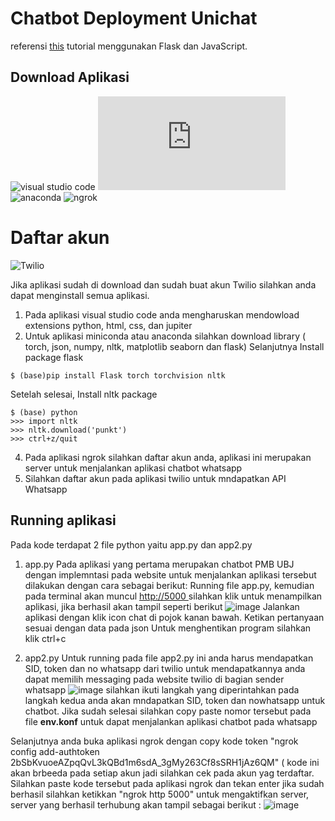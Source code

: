 # Chatbot Deployment Unichat

referensi [this](https://github.com/python-engineer/pytorch-chatbot) tutorial menggunakan Flask dan JavaScript.

## Download Aplikasi 
![visual studio code](https://code.visualstudio.com/download)
![miniconda](https://docs.anaconda.com/free/miniconda/index.html)
![anaconda](https://docs.anaconda.com/free/anaconda/install/windows/)
![ngrok](https://ngrok.com/)

# Daftar akun
![Twilio](https://login.twilio.com/u/signup?state=hKFo2SBHRTNSc091cVZTUjN1ZUdLOEZ2ODAydkJ1WW1ocEtPUKFur3VuaXZlcnNhbC1sb2dpbqN0aWTZIGNDbmVCTUJXTDBtZmE0Qm5fajB4VzBsckpJTHgtVUY0o2NpZNkgTW05M1lTTDVSclpmNzdobUlKZFI3QktZYjZPOXV1cks)

Jika aplikasi sudah di download dan sudah buat akun Twilio silahkan anda dapat menginstall semua aplikasi. 
1. Pada aplikasi visual studio code anda mengharuskan mendowload extensions python, html, css, dan jupiter
2. Untuk aplikasi miniconda atau anaconda silahkan download library ( torch, json, numpy, nltk, matplotlib seaborn dan flask)
Selanjutnya Install package flask
```
$ (base)pip install Flask torch torchvision nltk
```
Setelah selesai, Install nltk package
```
$ (base) python
>>> import nltk
>>> nltk.download('punkt')
>>> ctrl+z/quit
```
4. Pada aplikasi ngrok silahkan daftar akun anda, aplikasi ini merupakan server untuk menjalankan aplikasi chatbot whatsapp
5. Silahkan daftar akun pada aplikasi twilio untuk mndapatkan API Whatsapp

## Running aplikasi 
Pada kode terdapat 2 file python yaitu app.py dan app2.py
1. app.py
Pada aplikasi yang pertama merupakan chatbot PMB UBJ dengan implemntasi pada website untuk menjalankan aplikasi tersebut dilakukan dengan cara sebagai berikut:
Running file app.py, kemudian pada terminal akan muncul [http://5000 ](http://127.0.0.1:5000) silahkan klik untuk menampilkan aplikasi, jika berhasil akan tampil seperti berikut
![image](https://github.com/irma119/chatbot-ubj/assets/110200862/62f03bf7-50f2-4c97-9ff2-6b0b2aebd5be)
Jalankan aplikasi dengan klik icon chat di pojok kanan bawah. Ketikan pertanyaan sesuai dengan data pada json
Untuk menghentikan program silahkan klik ctrl+c

3. app2.py
Untuk running pada file app2.py ini anda harus mendapatkan SID, token dan no whatsapp dari twilio untuk mendapatkannya anda dapat memilih messaging pada website twilio di bagian sender whatsapp
![image](https://github.com/irma119/chatbot-ubj/assets/110200862/5ae00f62-11fb-42f8-90f1-56e42761faf3)
silahkan ikuti langkah yang diperintahkan pada langkah kedua anda akan mndapatkan SID, token dan nowhatsapp untuk chatbot.
Jika sudah selesai silahkan copy paste nomor tersebut pada file **env.konf** untuk dapat menjalankan aplikasi chatbot pada whatsapp

Selanjutnya anda buka aplikasi ngrok dengan copy kode token "ngrok config add-authtoken 2bSbKvuoeAZpqQvL3kQBd1m6sdA_3gMy263Cf8sSRH1jAz6QM" ( kode ini akan brbeeda pada setiap akun jadi silahkan cek pada akun yag terdaftar.
Silahkan paste kode tersebut pada aplikasi ngrok dan tekan enter 
jika sudah berhasil silahkan ketikkan "ngrok http 5000" untuk mengaktifkan server, server yang berhasil terhubung akan tampil sebagai berikut :
![image](https://github.com/irma119/chatbot-ubj/assets/110200862/b6004448-da56-4583-964b-8662ea816f47)




